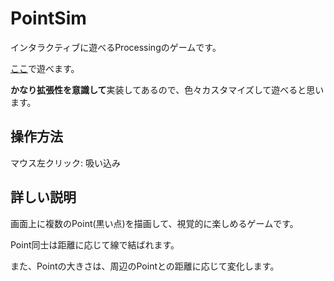 # PointSim
インタラクティブに遊べるProcessingのゲームです。

[ここ](https://www.openprocessing.org/sketch/972725)で遊べます。

**かなり拡張性を意識して**実装してあるので、色々カスタマイズして遊べると思います。

## 操作方法
マウス左クリック: 吸い込み

##  詳しい説明
画面上に複数のPoint(黒い点)を描画して、視覚的に楽しめるゲームです。

Point同士は距離に応じて線で結ばれます。

また、Pointの大きさは、周辺のPointとの距離に応じて変化します。

